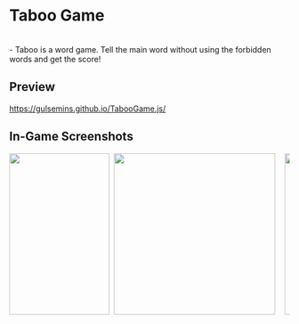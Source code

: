 # Taboo Game
<br>
- Taboo is a word game. Tell the main word without using the forbidden words and get the score!

## Preview
https://gulsemins.github.io/TabooGame.js/

## In-Game Screenshots
<pre>
<img src="https://github.com/gulsemins/TabooGame.js/assets/113687703/90b085b8-2e56-42ce-b76f-d15fcd384e3c" width="180" height="290> <img  width="180"> <img src="https://github.com/gulsemins/TabooGame.js/assets/113687703/9e495da5-1ec5-43b6-9f78-f9815add6977" height="290 width="180">  <img src="https://github.com/gulsemins/TabooGame.js/assets/113687703/a19801c7-4771-4d07-b98f-6cd1fc25529b" height="290" width="180">  <img src="https://github.com/gulsemins/TabooGame.js/assets/113687703/2651e8b1-a10d-444b-a6d4-4ba7f82853cc" height="290" width="180">  <img src="https://github.com/gulsemins/TabooGame.js/assets/113687703/e3ad6888-5e36-4708-939f-0a96ffbf98bd" height="290" width="180">
</pre>
<br>

